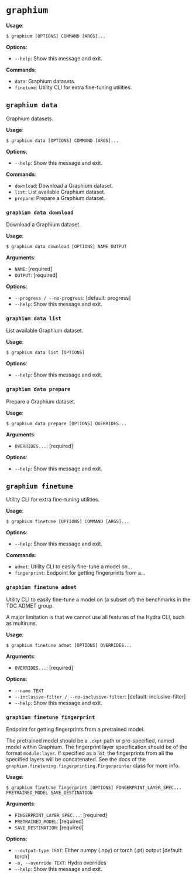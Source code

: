# `graphium`

**Usage**:

```console
$ graphium [OPTIONS] COMMAND [ARGS]...
```

**Options**:

* `--help`: Show this message and exit.

**Commands**:

* `data`: Graphium datasets.
* `finetune`: Utility CLI for extra fine-tuning utilities.

## `graphium data`

Graphium datasets.

**Usage**:

```console
$ graphium data [OPTIONS] COMMAND [ARGS]...
```

**Options**:

* `--help`: Show this message and exit.

**Commands**:

* `download`: Download a Graphium dataset.
* `list`: List available Graphium dataset.
* `prepare`: Prepare a Graphium dataset.

### `graphium data download`

Download a Graphium dataset.

**Usage**:

```console
$ graphium data download [OPTIONS] NAME OUTPUT
```

**Arguments**:

* `NAME`: [required]
* `OUTPUT`: [required]

**Options**:

* `--progress / --no-progress`: [default: progress]
* `--help`: Show this message and exit.

### `graphium data list`

List available Graphium dataset.

**Usage**:

```console
$ graphium data list [OPTIONS]
```

**Options**:

* `--help`: Show this message and exit.

### `graphium data prepare`

Prepare a Graphium dataset.

**Usage**:

```console
$ graphium data prepare [OPTIONS] OVERRIDES...
```

**Arguments**:

* `OVERRIDES...`: [required]

**Options**:

* `--help`: Show this message and exit.

## `graphium finetune`

Utility CLI for extra fine-tuning utilities.

**Usage**:

```console
$ graphium finetune [OPTIONS] COMMAND [ARGS]...
```

**Options**:

* `--help`: Show this message and exit.

**Commands**:

* `admet`: Utility CLI to easily fine-tune a model on...
* `fingerprint`: Endpoint for getting fingerprints from a...

### `graphium finetune admet`

Utility CLI to easily fine-tune a model on (a subset of) the benchmarks in the TDC ADMET group.

A major limitation is that we cannot use all features of the Hydra CLI, such as multiruns.

**Usage**:

```console
$ graphium finetune admet [OPTIONS] OVERRIDES...
```

**Arguments**:

* `OVERRIDES...`: [required]

**Options**:

* `--name TEXT`
* `--inclusive-filter / --no-inclusive-filter`: [default: inclusive-filter]
* `--help`: Show this message and exit.

### `graphium finetune fingerprint`

Endpoint for getting fingerprints from a pretrained model.

The pretrained model should be a `.ckpt` path or pre-specified, named model within Graphium.
The fingerprint layer specification should be of the format `module:layer`.
If specified as a list, the fingerprints from all the specified layers will be concatenated.
See the docs of the `graphium.finetuning.fingerprinting.Fingerprinter` class for more info.

**Usage**:

```console
$ graphium finetune fingerprint [OPTIONS] FINGERPRINT_LAYER_SPEC... PRETRAINED_MODEL SAVE_DESTINATION
```

**Arguments**:

* `FINGERPRINT_LAYER_SPEC...`: [required]
* `PRETRAINED_MODEL`: [required]
* `SAVE_DESTINATION`: [required]

**Options**:

* `--output-type TEXT`: Either numpy (.npy) or torch (.pt) output  [default: torch]
* `-o, --override TEXT`: Hydra overrides
* `--help`: Show this message and exit.
